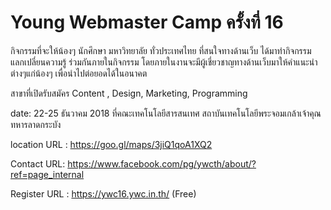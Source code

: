 # Young Webmaster Camp ครั้งที่ 16
กิจกรรมที่จะให้น้องๆ นักศึกษา มหาวิทยาลัย ทั่วประเทศไทย ที่สนใจทางด้านเว็บ ได้มาทำกิจกรรม แลกเปลี่ยนความรู้ ร่วมกันภายในกิจกรรม โดยภายในงานจะมีผู้เชี่ยวชาญทางด้านเว็บมาให้คำแนะนำต่างๆแก่น้องๆ เพื่อนำไปต่อยอดได้ในอนาคต

สาขาที่เปิดรับสมัคร 
Content , Design, Marketing, Programming

date: 22-25 ธันวาคม 2018 ที่คณะเทคโนโลยีสารสนเทศ สถาบันเทคโนโลยีพระจอมเกล้าเจ้าคุณทหารลาดกระบัง

location URL : https://goo.gl/maps/3jiQ1qoA1XQ2

Contact URL: https://www.facebook.com/pg/ywcth/about/?ref=page_internal

Register URL : https://ywc16.ywc.in.th/ (Free)
